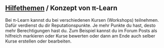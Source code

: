 ## [Hilfethemen](/help) / Konzept von &pi;-Learn
Bei &pi;-Learn kannst du bei verschiedenen Kursen (Workshops) teilnehmen. Daf&uuml;r verdienst du dir Reputationspunkte. Je mehr Punkte du hast, desto mehr Berechtigungen hast du. Zum Beispiel kannst du im Forum Posts als hilfreich markieren oder Kurse bewerten oder dann am Ende auch selber Kurse erstellen oder bearbeiten.